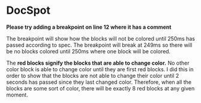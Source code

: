 # DocSpot

**Please try adding a breakpoint on line 12 where it has a comment**

The breakpoint will show how the blocks will not be colored until 250ms has passed according to spec.
The breakpoint will break at 249ms so there will be no blocks colored until 250ms where one block will be colored.

The **red blocks signify the blocks that are able to change color.** No other color block is able to change color until
they are first red blocks. I did this in order to show that the blocks are not able to change their color until 2 seconds
has passed since they last changed color. Therefore, when all the blocks are some sort of color, there will be exactly 8
red blocks at any given moment.
